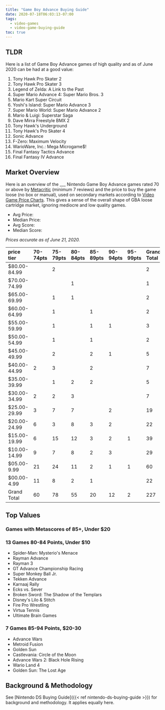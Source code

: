 ```yaml
---
title: "Game Boy Advance Buying Guide"
date: 2020-07-18T06:03:13-07:00
tags:
  - video-games
  - video-game-buying-guide
toc: true
---
```


## TLDR

Here is a list of Game Boy Advance games of high quality and as of June 2020 can be had at a good value:

1. Tony Hawk Pro Skater 2
1. Tony Hawk Pro Skater 3
1. Legend of Zelda: A Link to the Past
1. Super Mario Advance 4: Super Mario Bros. 3
1. Mario Kart Super Circuit
1. Yoshi's Island: Super Mario Advance 3
1. Super Mario World: Super Mario Advance 2
1. Mario & Luigi: Superstar Saga
1. Dave Mirra Freestyle BMX 2
1. Tony Hawk's Underground
1. Tony Hawk's Pro Skater 4
1. Sonic Advance
1. F-Zero: Maximum Velocity
1. WarioWare, Inc.: Mega Microgame$!
1. Final Fantasy Tactics Advance
1. Final Fantasy IV Advance

## Market Overview

Here is an overview of the ___ Nintendo Game Boy Advance games rated 70 or above by [Metacritic](https://www.metacritic.com) (minimum 7 reviews) and the price to buy the game loose (no box or manual), used on secondary markets according to [Video Game Price Charts](https://www.pricecharting.com). This gives a sense of the overall shape of GBA loose cartridge market, ignoring mediocre and low quality games.

- Avg Price:
- Median Price:
- Avg Score:
- Median Score:

*Prices accurate as of June 21, 2020.*

|price tier|70-74pts|75-79pts|80-84pts|85-89pts|90-94pts|95-99pts|Grand Total|
|:---|:---|:---|:---|:---|:---|:---|:---|
|$80.00-84.99||2|||||2|
|$70.00-74.99|||1||||1|
|$65.00-69.99||1|1||||2|
|$60.00-64.99||1||1|||2|
|$55.00-59.99||1||1|1||3|
|$50.00-54.99||1||1|||2|
|$45.00-49.99||2||2|1||5|
|$40.00-44.99|2|3||2|||7|
|$35.00-39.99||1|2|2|||5|
|$30.00-34.99|2|2|3||||7|
|$25.00-29.99|3|7|7||2||19|
|$20.00-24.99|6|3|8|3|2||22|
|$15.00-19.99|6|15|12|3|2|1|39|
|$10.00-14.99|9|7|8|2|3||29|
|$05.00-9.99|21|24|11|2|1|1|60|
|$00.00-4.99|11|8|2|1|||22|
|Grand Total|60|78|55|20|12|2|227|

## Top Values

### Games with Metascores of 85+, Under $20



### 13 Games 80-84 Points, Under $10

- Spider-Man: Mysterio's Menace
- Rayman Advance
- Rayman 3
- GT Advance Championship Racing
- Super Monkey Ball Jr.
- Tekken Advance
- Karnaaj Rally
- Ecks vs. Sever
- Broken Sword: The Shadow of the Templars
- Disney's Lilo & Stitch
- Fire Pro Wrestling
- Virtua Tennis
- Ultimate Brain Games

### 7 Games 85-94 Points, $20-30

- Advance Wars
- Metroid Fusion
- Golden Sun
- Castlevania: Circle of the Moon
- Advance Wars 2: Black Hole Rising
- Wario Land 4
- Golden Sun: The Lost Age

## Background & Methodology

See [Nintendo DS Buying Guide]({{< ref nintendo-ds-buying-guide >}}) for background and methodology. It applies equally here.
